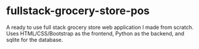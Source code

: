 # fullstack-grocery-store-pos
A ready to use full stack grocery store web application I made from scratch. Uses HTML/CSS/Bootstrap as the frontend, Python as the backend, and sqlite for the database.

